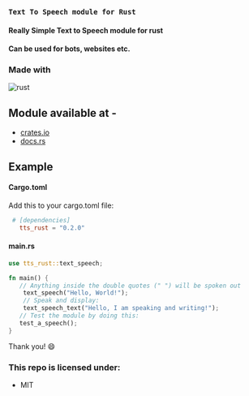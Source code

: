 ### `Text To Speech module for Rust`

#### Really Simple Text to Speech module for rust

#### Can be used for bots, websites etc.

### Made with

![rust](https://img.shields.io/badge/Rust-black?style=for-the-badge&logo=rust&logoColor=#E57324)

## Module available at -

- [crates.io](https://crates.io/crates/tts_rust)
- [docs.rs](https://docs.rs/tts_rust/0.1.0)

## Example

#### Cargo.toml

Add this to your cargo.toml file:

```toml
 # [dependencies]
   tts_rust = "0.2.0"
```

#### main.rs

```rust
use tts_rust::text_speech;

fn main() {
   // Anything inside the double quotes (" ") will be spoken out
    text_speech("Hello, World!");
    // Speak and display:
    text_speech_text("Hello, I am speaking and writing!");
   // Test the module by doing this:
   test_a_speech();
}


```

Thank you! :smile:

### This repo is licensed under:

- MIT
